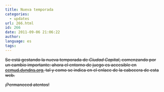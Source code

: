 ```yaml
---
title: Nueva temporada
categories:
  - updates
url: 266.html
id: 266
date: 2011-09-06 21:06:22
author:
language: es
tags:
---
```


~~Se está gestando la nueva temporada de _Ciudad Capital_, comenzando por un cambio importante: ahora el entorno de juego es accesible en [ccmud.dyndns.org](telnet://ccmud.dyndns.org:23), tal y como se indica en el enlace de la cabecera de esta web.~~

~~¡Permaneced atentos!~~
